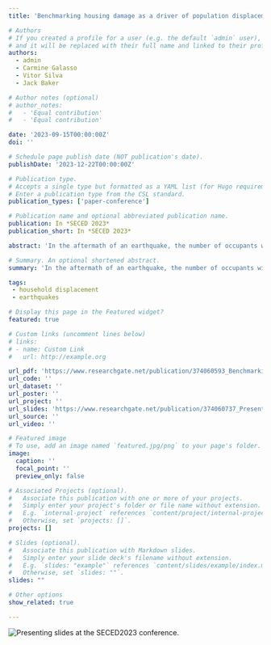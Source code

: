 ```yaml
---
title: 'Benchmarking housing damage as a driver of population displacement following earthquakes'

# Authors
# If you created a profile for a user (e.g. the default `admin` user), write the username (folder name) here
# and it will be replaced with their full name and linked to their profile.
authors:
  - admin
  - Carmine Galasso
  - Vitor Silva
  - Jack Baker

# Author notes (optional)
# author_notes:
#   - 'Equal contribution'
#   - 'Equal contribution'

date: '2023-09-15T00:00:00Z'
doi: ''

# Schedule page publish date (NOT publication's date).
publishDate: '2023-12-22T00:00:00Z'

# Publication type.
# Accepts a single type but formatted as a YAML list (for Hugo requirements).
# Enter a publication type from the CSL standard.
publication_types: ['paper-conference']

# Publication name and optional abbreviated publication name.
publication: In *SECED 2023*
publication_short: In *SECED 2023*

abstract: 'In the aftermath of an earthquake, the number of occupants within destroyed housing is often used to approximate the number of people rendered homeless after the event. While this metric can provide rapid situational awareness, more recent research highlights the importance of additional factors beyond housing damage within the scope of household displacement (e.g., utility disruption, housing tenure, place attachment). This study models three recent earthquakes from different geographies (Haiti, Japan, and Nepal) to benchmark housing damage as a driver of population displacement against reported values and mobile location data-based estimates. The results highlight the promise of risk models to realistically estimate population displacement after earthquakes in the emergency phase as compared with official reports, but also indicate a large range of uncertainty in the predicted values. Furthermore, purely basing displacement estimates on housing damage may limit the ability of models to capture protracted displacement compared to more comprehensive models that include other factors influencing population return or alternative approaches such as using mobile location data. Although mobile location data offers potential to quantify displacement duration, the results of this study indicate further need to benchmark and validate such approaches.'

# Summary. An optional shortened abstract.
summary: 'In the aftermath of an earthquake, the number of occupants within destroyed housing is often used to approximate the number of people rendered homeless after the event. While this metric can provide rapid situational awareness, more recent research highlights the importance of additional factors beyond housing damage within the scope of household displacement (e.g., utility disruption, housing tenure, place attachment). This study models three recent earthquakes from different geographies (Haiti, Japan, and Nepal) to benchmark housing damage as a driver of population displacement against reported values and mobile location data-based estimates.' 

tags:
 - household displacement
 - earthquakes

# Display this page in the Featured widget?
featured: true

# Custom links (uncomment lines below)
# links:
# - name: Custom Link
#   url: http://example.org

url_pdf: 'https://www.researchgate.net/publication/374060593_Benchmarking_housing_damage_as_a_driver_of_population_displacement_following_earthquakes'
url_code: ''
url_dataset: ''
url_poster: ''
url_project: ''
url_slides: 'https://www.researchgate.net/publication/374060737_Presentation_reducedpdf'
url_source: ''
url_video: ''

# Featured image
# To use, add an image named `featured.jpg/png` to your page's folder.
image:
  caption: ''
  focal_point: ''
  preview_only: false

# Associated Projects (optional).
#   Associate this publication with one or more of your projects.
#   Simply enter your project's folder or file name without extension.
#   E.g. `internal-project` references `content/project/internal-project/index.md`.
#   Otherwise, set `projects: []`.
projects: []

# Slides (optional).
#   Associate this publication with Markdown slides.
#   Simply enter your slide deck's filename without extension.
#   E.g. `slides: "example"` references `content/slides/example/index.md`.
#   Otherwise, set `slides: ""`.
slides: ""

# Other options
show_related: true

---
```

![Presenting slides at the SECED2023 conference.](publication/conference-paper/2023_seced.JPG "")
